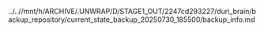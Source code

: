 ../..//mnt/h/ARCHIVE/.UNWRAP/D/STAGE1_OUT/2247cd293227/duri_brain/backup_repository/current_state_backup_20250730_185500/backup_info.md